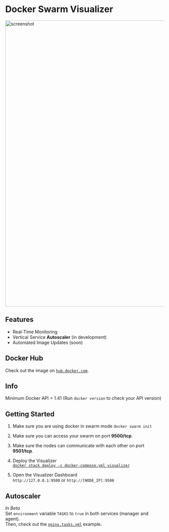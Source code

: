 # Docker Swarm Visualizer

<a href="https://raw.githubusercontent.com/yandeu/docker-swarm-visualizer/main/readme/screenshot.webp">
   <img width="910" alt="screenshot" src="https://raw.githubusercontent.com/yandeu/docker-swarm-visualizer/main/readme/screenshot.webp">
</a>

## Features

- Real-Time Monitoring
- Vertical Service **Autoscaler** (in development)
- Automated Image Updates (soon)

## Docker Hub

Check out the image on [`hub.docker.com`](https://hub.docker.com/r/yandeu/visualizer).

## Info

Minimum Docker API = 1.41 (Run `docker version` to check your API version)

## Getting Started

1. Make sure you are using docker in swarm mode `docker swarm init`

2. Make sure you can access your swarm on port **9500/tcp**.

3. Make sure the nodes can communicate with each other on port **9501/tcp**.

4. Deploy the Visualizer  
   [`docker stack deploy -c docker-compose.yml visualizer`](https://github.com/yandeu/docker-swarm-visualizer/blob/main/docker-compose.yml)

5. Open the Visualizer Dashboard  
   `http://127.0.0.1:9500` or `http://[NODE_IP]:9500`

## Autoscaler

_In Beta_  
Set `environment` variable `TASKS` to `true` in both services (manager and agent).  
Then, check out the [`nginx.tasks.yml`](https://github.com/yandeu/docker-swarm-visualizer/blob/main/dev/nginx.tasks.yml) example.
